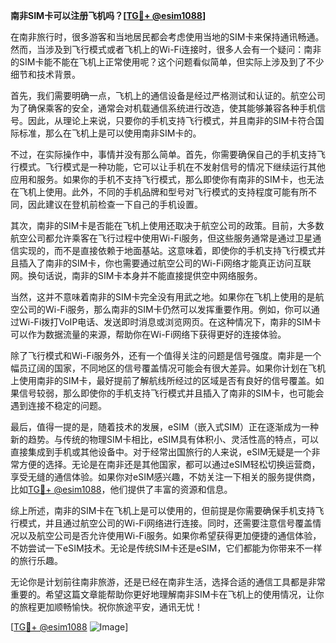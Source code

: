 **南非SIM卡可以注册飞机吗？[[TG💪+ @esim1088](https://t.me/s/esim1088)]**

在南非旅行时，很多游客和当地居民都会考虑使用当地的SIM卡来保持通讯畅通。然而，当涉及到飞行模式或者飞机上的Wi-Fi连接时，很多人会有一个疑问：南非的SIM卡能不能在飞机上正常使用呢？这个问题看似简单，但实际上涉及到了不少细节和技术背景。

首先，我们需要明确一点，飞机上的通信设备是经过严格测试和认证的。航空公司为了确保乘客的安全，通常会对机载通信系统进行改造，使其能够兼容各种手机信号。因此，从理论上来说，只要你的手机支持飞行模式，并且南非的SIM卡符合国际标准，那么在飞机上是可以使用南非SIM卡的。

不过，在实际操作中，事情并没有那么简单。首先，你需要确保自己的手机支持飞行模式。飞行模式是一种功能，它可以让手机在不发射信号的情况下继续运行其他应用和服务。如果你的手机不支持飞行模式，那么即使你有南非的SIM卡，也无法在飞机上使用。此外，不同的手机品牌和型号对飞行模式的支持程度可能有所不同，因此建议在登机前检查一下自己的手机设置。

其次，南非的SIM卡是否能在飞机上使用还取决于航空公司的政策。目前，大多数航空公司都允许乘客在飞行过程中使用Wi-Fi服务，但这些服务通常是通过卫星通信实现的，而不是直接依赖于地面基站。这意味着，即使你的手机支持飞行模式并且插入了南非的SIM卡，你也需要通过航空公司的Wi-Fi网络才能真正访问互联网。换句话说，南非的SIM卡本身并不能直接提供空中网络服务。

当然，这并不意味着南非的SIM卡完全没有用武之地。如果你在飞机上使用的是航空公司的Wi-Fi服务，那么南非的SIM卡仍然可以发挥重要作用。例如，你可以通过Wi-Fi拨打VoIP电话、发送即时消息或浏览网页。在这种情况下，南非的SIM卡可以作为数据流量的来源，帮助你在Wi-Fi网络下获得更好的连接体验。

除了飞行模式和Wi-Fi服务外，还有一个值得关注的问题是信号强度。南非是一个幅员辽阔的国家，不同地区的信号覆盖情况可能会有很大差异。如果你计划在飞机上使用南非的SIM卡，最好提前了解航线所经过的区域是否有良好的信号覆盖。如果信号较弱，那么即使你的手机支持飞行模式并且插入了南非的SIM卡，也可能会遇到连接不稳定的问题。

最后，值得一提的是，随着技术的发展，eSIM（嵌入式SIM）正在逐渐成为一种新的趋势。与传统的物理SIM卡相比，eSIM具有体积小、灵活性高的特点，可以直接集成到手机或其他设备中。对于经常出国旅行的人来说，eSIM无疑是一个非常方便的选择。无论是在南非还是其他国家，都可以通过eSIM轻松切换运营商，享受无缝的通信体验。如果你对eSIM感兴趣，不妨关注一下相关的服务提供商，比如[TG💪+ @esim1088](https://t.me/s/esim1088)，他们提供了丰富的资源和信息。

综上所述，南非的SIM卡在飞机上是可以使用的，但前提是你需要确保手机支持飞行模式，并且通过航空公司的Wi-Fi网络进行连接。同时，还需要注意信号覆盖情况以及航空公司是否允许使用Wi-Fi服务。如果你希望获得更加便捷的通信体验，不妨尝试一下eSIM技术。无论是传统SIM卡还是eSIM，它们都能为你带来不一样的旅行乐趣。

无论你是计划前往南非旅游，还是已经在南非生活，选择合适的通信工具都是非常重要的。希望这篇文章能帮助你更好地理解南非SIM卡在飞机上的使用情况，让你的旅程更加顺畅愉快。祝你旅途平安，通讯无忧！

[[TG💪+ @esim1088](https://t.me/s/esim1088) ![Image](https://i.postimg.cc/4NQfJmqS/Snipaste-2025-05-13-00-14-12.png)]